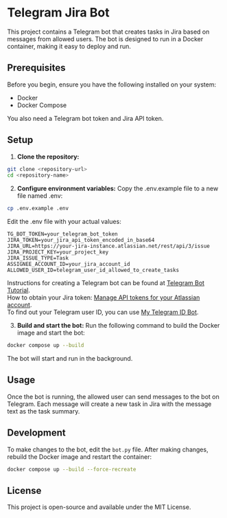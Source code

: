 
# Telegram Jira Bot 

This project contains a Telegram bot that creates tasks in Jira based on messages from allowed users. The bot is designed to run in a Docker container, making it easy to deploy and run.

## Prerequisites

Before you begin, ensure you have the following installed on your system:

- Docker
- Docker Compose

You also need a Telegram bot token and Jira API token.

## Setup

1. **Clone the repository:**

```bash
git clone <repository-url>
cd <repository-name>
```

2. **Configure environment variables:**
Copy the .env.example file to a new file named .env:
```bash
cp .env.example .env
```
Edit the .env file with your actual values:
```env
TG_BOT_TOKEN=your_telegram_bot_token
JIRA_TOKEN=your_jira_api_token_encoded_in_base64
JIRA_URL=https://your-jira-instance.atlassian.net/rest/api/3/issue
JIRA_PROJECT_KEY=your_project_key
JIRA_ISSUE_TYPE=Task
ASSIGNEE_ACCOUNT_ID=your_jira_account_id
ALLOWED_USER_ID=telegram_user_id_allowed_to_create_tasks
```
Instructions for creating a Telegram bot can be found at [Telegram Bot Tutorial](https://core.telegram.org/bots/tutorial#getting-ready).    
How to obtain your Jira token: [Manage API tokens for your Atlassian account](https://support.atlassian.com/atlassian-account/docs/manage-api-tokens-for-your-atlassian-account/).   
To find out your Telegram user ID, you can use [My Telegram ID Bot](https://t.me/myidbot).   

3. **Build and start the bot:**
Run the following command to build the Docker image and start the bot:
```bash
docker compose up --build
```
The bot will start and run in the background.

## Usage
Once the bot is running, the allowed user can send messages to the bot on Telegram. Each message will create a new task in Jira with the message text as the task summary.

## Development
To make changes to the bot, edit the `bot.py` file. After making changes, rebuild the Docker image and restart the container:
```bash
docker compose up --build --force-recreate
```
## License
This project is open-source and available under the MIT License.
